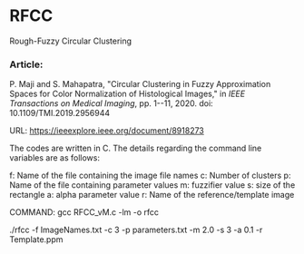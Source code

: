 # RFCC
Rough-Fuzzy Circular Clustering

### Article: 
P. Maji and S. Mahapatra, "Circular Clustering in Fuzzy Approximation Spaces for Color Normalization of Histological Images," in *IEEE Transactions on Medical Imaging*, pp. 1--11, 2020.
doi: 10.1109/TMI.2019.2956944

URL: https://ieeexplore.ieee.org/document/8918273

The codes are written in C. The details regarding the command line variables are as follows:

f: Name of the file containing the image file names
c: Number of clusters
p: Name of the file containing parameter values
m: fuzzifier value
s: size of the rectangle
a: alpha parameter value
r: Name of the reference/template image

COMMAND: 
   gcc RFCC_vM.c -lm -o rfcc
   
   ./rfcc -f ImageNames.txt -c 3 -p parameters.txt -m 2.0 -s 3 -a 0.1 -r Template.ppm
